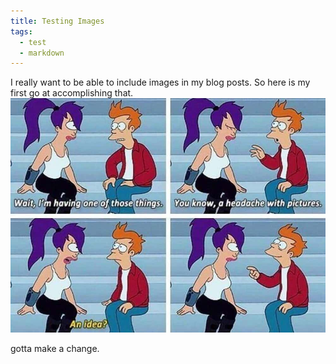 ```yaml
---
title: Testing Images
tags:
  - test
  - markdown
---
```

I really want to be able to include images in my blog posts. So here is my first go at accomplishing that. 
![Futurama Meme](images/futurama.jpeg)

gotta make a change.
